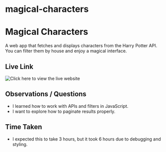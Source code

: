 # magical-characters
# Magical Characters

A web app that fetches and displays characters from the Harry Potter API. You can filter them by house and enjoy a magical interface.

## Live Link

![Click here to view the live website](./"https://github.com/mariam-shkukani/magical-characters")

## Observations / Questions
- I learned how to work with APIs and filters in JavaScript.
- I want to explore how to paginate results properly.

## Time Taken
- I expected this to take 3 hours, but it took 6 hours due to debugging and styling.